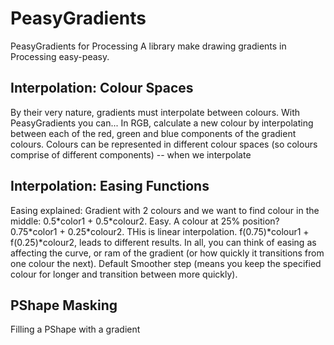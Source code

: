 # PeasyGradients
PeasyGradients for Processing
A library make drawing gradients in Processing easy-peasy.

## Interpolation: Colour Spaces
By their very nature, gradients must interpolate between colours. With PeasyGradients you can... In RGB, calculate a new colour by interpolating between each of the red, green and blue components of the gradient colours. Colours can be represented in different colour spaces (so colours comprise of different components) -- when we interpolate 

## Interpolation: Easing Functions
Easing explained: Gradient with 2 colours and we want to find colour in the middle: 0.5\*color1 + 0.5\*colour2. Easy. A colour at 25% position?  0.75\*color1 + 0.25\*colour2. THis is linear interpolation. f(0.75)\*colour1 + f(0.25)\*colour2, leads to different results. In all, you can think of easing as affecting the curve, or ram of the gradient (or how quickly it transitions from one colour the next). Default Smoother step (means you keep the specified colour for longer and transition between more quickly).

## PShape Masking
Filling a PShape with a gradient
